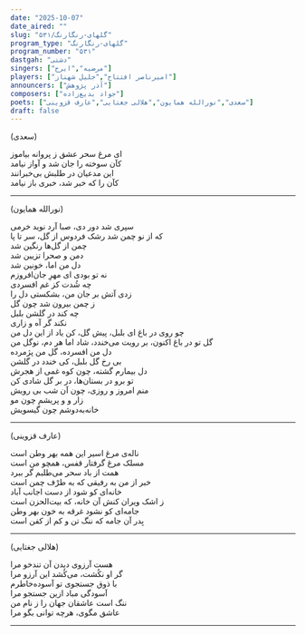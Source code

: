 ```yaml
---
date: "2025-10-07"
date_aired: ""
slug: "گلهای-رنگارنگ/۵۳۱"
program_type: "گلهای-رنگارنگ"
program_number: "۵۳۱"
dastgah: "دشتی"
singers: ["مرضیه","ایرج"]
players: ["امیرناصر افتتاح","جلیل شهناز"]
announcers: ["آذر پژوهش"]
composers: ["جواد بدیع‌زاده"]
poets: ["سعدی","نورالله همایون","هلالی جغتایی","عارف قزوینی"]
draft: false
---
```


(سعدی)

ای مرغ سحر عشق ز پروانه بیاموز  
کآن سوخته را جان شد و آواز نیامد  
این مدعیان در طلبش بی‌خبرانند  
کآن را که خبر شد، خبری باز نیامد  

---

(نورالله همایون)

سپری شد دور دی، صبا آرد نوید خرمی  
که از نو چمن شد رشک فردوس از گل، سر تا پا  
چمن از گل‌ها رنگین شد  
دمن و صحرا تزیین شد  
دل من اما، خونین شد  
نه تو بودی ای مهرِ جان‌افروزم  
چه شُدت کز غم افسردی  
زدی آتش بر جان من، بشکستی دل را  
ز چمن بیرون شد چون گل  
چه کند در گلشن بلبل  
نکند گر آه و زاری  
چو روی در باغ ای بلبل، پیش گل، کن یاد از این دل من  
گل تو در باغ اکنون، بر رویت می‌خندد، شاد اما هر دم، نوگل من  
دل من افسرده، گل من پژمرده  
بی رخ گل بلبل، کی خندد در گلشن  
دل بیمارم گشته، چون کوه غمی از هجرش  
تو برو در بستان‌ها، در بر گل شادی کن  
منم امروز و روزی، چون آن شب بی رویش  
زار و و پریشم چون مو  
خانه‌به‌دوشم چون گیسویش  

---

(عارف قزوینی)

ناله‌ی مرغ اسیر این همه بهر وطن است  
مسلک مرغ گرفتار قفس، همچو من است  
همت از باد سحر می‌طلبم گر ببرد  
خبر از من به رفیقی که به طرْف چمن است  
خانه‌ای کو شود از دست اجانب آباد  
ز اشک ویران کنش آن خانه، که بیت‌الحزن است  
جامه‌ای کو نشود غرقه به خون بهر وطن  
بِدر آن جامه که ننگ تن و کم از کفن است  

---

(هلالی جغتایی)

هست آرزوی دیدن آن تندخو مرا  
گر او نکُشت، می‌کُشد این آرزو مرا  
با ذوق جستجوی تو آسوده‌خاطرم  
آسودگی مباد ازین جستجو مرا  
ننگ است عاشقان جهان را ز نام من  
عاشق مگوی، هرچه توانی بگو مرا  

---